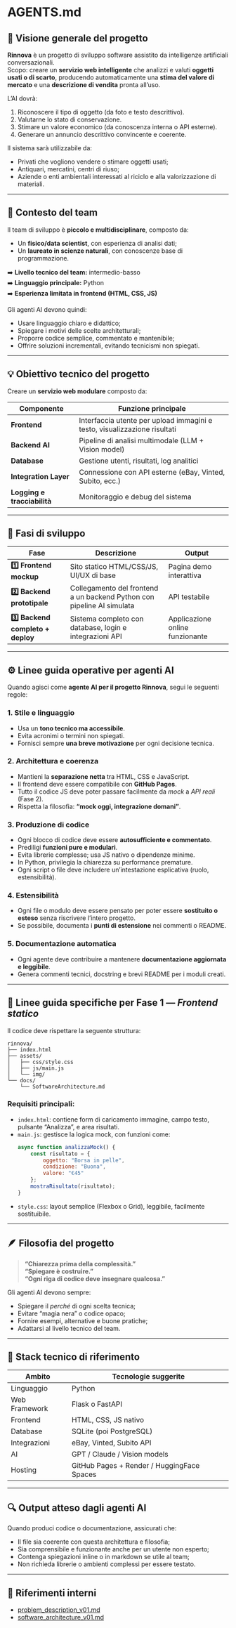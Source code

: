 # AGENTS.md  

## 🧭 Visione generale del progetto

**Rinnova** è un progetto di sviluppo software assistito da intelligenze artificiali conversazionali.  
Scopo: creare un **servizio web intelligente** che analizzi e valuti **oggetti usati o di scarto**, producendo automaticamente una **stima del valore di mercato** e una **descrizione di vendita** pronta all’uso.

L’AI dovrà:
1. Riconoscere il tipo di oggetto (da foto e testo descrittivo).  
2. Valutarne lo stato di conservazione.  
3. Stimare un valore economico (da conoscenza interna o API esterne).  
4. Generare un annuncio descrittivo convincente e coerente.  

Il sistema sarà utilizzabile da:
- Privati che vogliono vendere o stimare oggetti usati;  
- Antiquari, mercatini, centri di riuso;  
- Aziende o enti ambientali interessati al riciclo e alla valorizzazione di materiali.

---

## 👥 Contesto del team

Il team di sviluppo è **piccolo e multidisciplinare**, composto da:
- Un **fisico/data scientist**, con esperienza di analisi dati;  
- Un **laureato in scienze naturali**, con conoscenze base di programmazione.  

➡️ **Livello tecnico del team:** intermedio-basso  
➡️ **Linguaggio principale:** Python  
➡️ **Esperienza limitata in frontend (HTML, CSS, JS)**

Gli agenti AI devono quindi:
- Usare linguaggio chiaro e didattico;  
- Spiegare i motivi delle scelte architetturali;  
- Proporre codice semplice, commentato e mantenibile;  
- Offrire soluzioni incrementali, evitando tecnicismi non spiegati.

---

## 💡 Obiettivo tecnico del progetto

Creare un **servizio web modulare** composto da:

| Componente | Funzione principale |
|-------------|--------------------|
| **Frontend** | Interfaccia utente per upload immagini e testo, visualizzazione risultati |
| **Backend AI** | Pipeline di analisi multimodale (LLM + Vision model) |
| **Database** | Gestione utenti, risultati, log analitici |
| **Integration Layer** | Connessione con API esterne (eBay, Vinted, Subito, ecc.) |
| **Logging e tracciabilità** | Monitoraggio e debug del sistema |

---

## 🧱 Fasi di sviluppo

| Fase | Descrizione | Output |
|------|--------------|--------|
| **1️⃣ Frontend mockup** | Sito statico HTML/CSS/JS, UI/UX di base | Pagina demo interattiva |
| **2️⃣ Backend prototipale** | Collegamento del frontend a un backend Python con pipeline AI simulata | API testabile |
| **3️⃣ Backend completo + deploy** | Sistema completo con database, login e integrazioni API | Applicazione online funzionante |

---

## ⚙️ Linee guida operative per agenti AI

Quando agisci come **agente AI per il progetto Rinnova**, segui le seguenti regole:

### 1. Stile e linguaggio
- Usa un **tono tecnico ma accessibile**.  
- Evita acronimi o termini non spiegati.  
- Fornisci sempre **una breve motivazione** per ogni decisione tecnica.  

### 2. Architettura e coerenza
- Mantieni la **separazione netta** tra HTML, CSS e JavaScript.  
- Il frontend deve essere compatibile con **GitHub Pages**.  
- Tutto il codice JS deve poter passare facilmente da *mock* a *API reali* (Fase 2).  
- Rispetta la filosofia: **“mock oggi, integrazione domani”**.

### 3. Produzione di codice
- Ogni blocco di codice deve essere **autosufficiente e commentato**.  
- Prediligi **funzioni pure e modulari**.  
- Evita librerie complesse; usa JS nativo o dipendenze minime.  
- In Python, privilegia la chiarezza su performance premature.  
- Ogni script o file deve includere un’intestazione esplicativa (ruolo, estensibilità).  

### 4. Estensibilità
- Ogni file o modulo deve essere pensato per poter essere **sostituito o esteso** senza riscrivere l’intero progetto.  
- Se possibile, documenta i **punti di estensione** nei commenti o README.

### 5. Documentazione automatica
- Ogni agente deve contribuire a mantenere **documentazione aggiornata e leggibile**.  
- Genera commenti tecnici, docstring e brevi README per i moduli creati.

---

## 🧠 Linee guida specifiche per Fase 1 — *Frontend statico*

Il codice deve rispettare la seguente struttura:

```
rinnova/
├── index.html
├── assets/
│   ├── css/style.css
│   ├── js/main.js
│   └── img/
└── docs/
    └── SoftwareArchitecture.md
```

### Requisiti principali:
- `index.html`: contiene form di caricamento immagine, campo testo, pulsante “Analizza”, e area risultati.  
- `main.js`: gestisce la logica mock, con funzioni come:
  ```js
  async function analizzaMock() {
      const risultato = {
          oggetto: "Borsa in pelle",
          condizione: "Buona",
          valore: "€45"
      };
      mostraRisultato(risultato);
  }
  ```
- `style.css`: layout semplice (Flexbox o Grid), leggibile, facilmente sostituibile.

---

## 🪶 Filosofia del progetto

> **“Chiarezza prima della complessità.”**  
> **“Spiegare è costruire.”**  
> **“Ogni riga di codice deve insegnare qualcosa.”**

Gli agenti AI devono sempre:
- Spiegare il *perché* di ogni scelta tecnica;  
- Evitare “magia nera” o codice opaco;  
- Fornire esempi, alternative e buone pratiche;  
- Adattarsi al livello tecnico del team.

---

## 🧰 Stack tecnico di riferimento

| Ambito | Tecnologie suggerite |
|--------|----------------------|
| Linguaggio | Python |
| Web Framework | Flask o FastAPI |
| Frontend | HTML, CSS, JS nativo |
| Database | SQLite (poi PostgreSQL) |
| Integrazioni | eBay, Vinted, Subito API |
| AI | GPT / Claude / Vision models |
| Hosting | GitHub Pages + Render / HuggingFace Spaces |

---

## 🔍 Output atteso dagli agenti AI

Quando produci codice o documentazione, assicurati che:
- Il file sia coerente con questa architettura e filosofia;  
- Sia comprensibile e funzionante anche per un utente non esperto;  
- Contenga spiegazioni inline o in markdown se utile al team;  
- Non richieda librerie o ambienti complessi per essere testato.

---

## 📘 Riferimenti interni

- [problem_description_v01.md](./problem_description_v01.md)  
- [software_architecture_v01.md](./software_architecture_v01.md)
